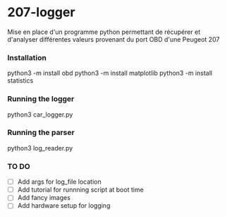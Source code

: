 # 207-logger
Mise en place d'un programme python permettant de récupérer et d'analyser différentes valeurs provenant du port OBD d'une Peugeot 207

### Installation

python3 -m install obd
python3 -m install matplotlib
python3 -m install statistics

### Running the logger

python3 car_logger.py

### Running the parser

python3 log_reader.py

### TO DO

- [ ] Add args for log_file location
- [ ] Add tutorial for runnning script at boot time
- [ ] Add fancy images
- [ ] Add hardware setup for logging
